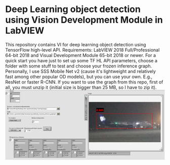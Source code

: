 # Deep Learning object detection using Vision Development Module in LabVIEW
This repository contains VI for deep learning object detection using TensorFlow high-level API.
Requirements: LabVIEW 2018 Full/Professional 64-bit 2018 and Visual Development Module 65-bit 2018 or newer.
For a quick start you have just to set up some TF HL API parameters, choose a folder with some stuff to test and choose your frozen inference graph. Personally, I use SSS Mobile Net v2 (cause it's lightweight and relatively fast among other popular OD models), but you can use your own. E.g., ResNet or faster R-CNN.
If you want to use the graph from this repo, first of all, you must unzip it (initial size is bigger than 25 MB, so I have to zip it).
![alt text](https://github.com/fl1ckje/DP-OD-using-VDM-in-LV/blob/master/preview.PNG?raw=true)
